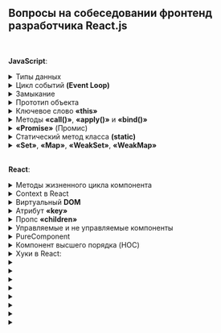 ## Вопросы на собеседовании фронтенд разработчика React.js

<br/>

**JavaScript**:

<details>
<summary>Типы данных</summary>
<br/>
<ul>
<details>
<summary>Примитивные</summary>
<ul>
<li><b>«string»</b>: строки текста, например, "Hello, world!".</li>
<li><b>«number»</b>: числовые значения, как целые, так и дробные, например, 42 или 3.14.</li>
<li><b>«boolean»</b>: логические значения true или false.</li>
<li><b>«null»</b>: специальное значение, которое представляет отсутствие какого-либо значения.</li>
<li><b>«undefined»</b>: значение переменной, которая была объявлена, но не была инициализирована.</li>
<li><b>«symbol»</b>: уникальный и неизменяемый идентификатор, используется для создания уникальных ключей объектов.</li>
<li><b>«bigint»</b>: тип данных для представления целых чисел произвольной длины, например, 9007199254740991n.</li>
<br/>
</ul>
</details>
<details>
<summary>Объектные</summary>
<ul>
<li><b>«object»</b>: коллекция свойств и методов, которая может включать объекты, массивы, функции и другие структуры данных.</li>
</ul>
</details>
</ul>
</details>
<details>
<summary>Цикл событий <b>(Event Loop)</b></summary>
<p><b>Event Loop</b> управляет выполнением кода, обработкой событий и выполнением асинхронных операций в JavaScript. Он следит за тем, чтобы задачи в очереди были выполнены после завершения текущего стека вызовов. Если в очереди есть задачи (например, асинхронные функции или обработчики событий), Event Loop добавляет их в стек вызовов для выполнения.</p>
</details>
<details>
<summary>Замыкание</summary>
<p>Замыкание возникает, когда функция запоминает переменные из своего лексического окружения, даже если она вызывается за пределами этой области видимости. Это позволяет функции получить доступ к переменным, которые существовали в момент её создания, что делает замыкания мощным инструментом для работы с состоянием и конфигурацией.</p>
</details>
<details>
<summary>Прототип объекта</summary>
<p>В JavaScript объекты могут наследовать свойства и методы от других объектов через прототипы. Если объект не имеет искомого свойства или метода, JavaScript будет искать его в прототипе этого объекта. Это механизм, позволяющий использовать наследование и переиспользование кода.</p>
</details>
<details>
<summary>Ключевое слово <b>«this»</b></summary>
<p><b>«this»</b> ссылается на текущий контекст выполнения функции. Контекст может меняться в зависимости от того, как была вызвана функция. Например, в методе объекта this будет ссылаться на объект, а в функции, вызванной в глобальной области, this будет ссылаться на глобальный объект (в браузере — на window).</p>
</details>
<details>
<summary>Методы <b>«call()»</b>, <b>«apply()»</b> и <b>«bind()»</b></summary>
<p>Эти методы используются для управления контекстом this в функциях:</p>
<ul>
<li><b>«call()»</b>: вызывает функцию с указанным контекстом this и передает аргументы по одному.</li>
<li><b>«apply()»</b>: аналогичен call(), но аргументы передаются в виде массива.</li>
<li><b>«bind()»</b>: возвращает новую функцию с фиксированным значением this, которую можно вызвать позже.</li>
</ul>
</details>
<details>
<summary><b>«Promise»</b> (Промис)</summary>
<p>Промисы позволяют работать с асинхронными операциями в JavaScript, избегая вложенности колбэков. Промис может быть в одном из трёх состояний:</p>
<ul>
<li><b>«pending»</b> (ожидание) — начальное состояние.</li>
<li><b>«fulfilled»</b> (выполнен) — операция завершена успешно.</li>
<li><b>«rejected»</b> (отклонён) — операция завершена с ошибкой.</li>
</ul>
</details>
<details>
<summary>Статический метод класса <b>(static)</b></summary>
<p>Методы, помеченные как static, могут быть вызваны непосредственно на классе, а не на его экземплярах. Они обычно используются для создания утилитарных функций, связанных с классом, но не с конкретным экземпляром.</p>
</details>
<details>
<summary><b>«Set»</b>, <b>«Map»</b>, <b>«WeakSet»</b>, <b>«WeakMap»</b></summary>
<ul>
<li><b>«Set»</b>: структура данных для хранения уникальных значений. Множество не допускает повторяющихся элементов.</li>
<li><b>«Map»</b>: структура данных, позволяющая хранить пары ключ-значение, где ключи могут быть любого типа.</li>
<li><b>«WeakSet»</b>: похож на Set, но хранит только объекты и позволяет сборщику мусора удалять неиспользуемые объекты.</li>
<li><b>«WeakMap»</b>: аналогичен Map, но ключами могут быть только объекты, и ссылки на них не предотвращают сборку мусора.</li>
</ul>
</details>
<br/>

**React**:
<details>
<summary>Методы жизненного цикла компонента</summary>
<p>Классовые компоненты в React имеют методы, которые позволяют выполнять код на разных этапах жизненного цикла компонента:</p>
<ul>
<li><b>«componentDidMount»</b>: вызывается после того, как компонент был вставлен в DOM.</li>
<li><b>«componentDidUpdate»</b>: вызывается после обновления компонента.</li>
<li><b>«componentWillUnmount»</b>: вызывается перед удалением компонента из DOM.</li>
</ul>
</details>
<details>
<summary>Context в React</summary>
<p>Context предоставляет способ передавать данные (например, тему, язык) через дерево компонентов без необходимости передавать пропсы вручную на каждом уровне.</p>
</details>
<details>
<summary>Виртуальный <b>DOM</b></summary>
<p>Виртуальный <b>DOM</b> — это легковесное представление реального DOM. При изменении состояния компонента React сначала обновляет виртуальный DOM, затем вычисляет минимальные изменения и применяет их в реальном DOM, что позволяет избежать лишних обновлений и повышает производительность.</p>
</details>
<details>
<summary>Атрибут <b>«key»</b></summary>
<p><b>«key»</b> используется для уникальной идентификации элементов в списке. Это помогает React эффективно обновлять интерфейс, зная, какие элементы были изменены, добавлены или удалены.</p>
</details>
<details>
<summary>Пропc <b>«children»</b></summary>
<p><b>«children»</b> — это специальный пропс, который позволяет передавать вложенные элементы внутрь компонента. Используется, когда нужно отобразить произвольное количество дочерних элементов внутри компонента.</p>
</details>
<details>
<summary>Управляемые и не управляемые компоненты</summary>
<ul>
<li>Управляемые компоненты имеют свое состояние, контролируемое через React state, и изменение состояния компонента приводит к его перерисовке.</li>
<li>Не управляемые компоненты управляют своим состоянием самостоятельно, часто с использованием рефов для доступа к DOM-элементам напрямую.</li>
</ul>
</details>
<details>
<summary>PureComponent</summary>
<p>PureComponent — это компонент, который автоматически выполняет поверхностное сравнение пропсов и состояния для оптимизации производительности, предотвращая ненужные перерисовки.</p>
</details>
<details>
<summary>Компонент высшего порядка (HOC)</summary>
<p>HOC — это функция, которая принимает компонент и возвращает новый компонент с добавленным функционалом. Это шаблон для повторного использования кода в компонентах.</p>
</details>
<details>
<summary>Хуки в React:</summary>
<details>
<summary>useState</summary>
<ul>
<li><b>Назначение</b>: Управление состоянием в функциональных компонентах.</li>
<li><b>Принцип работы</b>: Возвращает массив из двух элементов: текущего состояния и функции для его обновления. При вызове функции обновления состояние обновляется, и компонент перерисовывается.</li>
</ul>
</details>
<details>
<summary>useEffect</summary>
<ul>
<li><b>Назначение</b>: Выполнение побочных эффектов, таких как запросы к API, изменение заголовков документа, установка подписок и др.</li>
<li><b>Принцип работы</b>: Принимает функцию эффекта и массив зависимостей. Эффект выполняется после рендера компонента и при изменении зависимостей. Также можно вернуть функцию очистки, которая выполнится перед следующим эффектом или при размонтировании компонента.</li>
</ul>
</details>
<details>
<summary>useContext</summary>
<ul>
<li><b>Назначение</b>: Доступ к значению контекста, созданного с помощью React.createContext.</li>
<li><b>Принцип работы</b>: Позволяет компоненту подписываться на изменения контекста и получать его значение, не передавая его через пропсы.</li>
</ul>
</details>
<details>
<summary>useReducer</summary>
<ul>
<li><b>Назначение</b>: Управление состоянием с использованием редюсера, что полезно для более сложной логики состояния.</li>
<li><b>Принцип работы</b>: Принимает редюсер (функцию для обработки действий) и начальное состояние. Возвращает текущее состояние и функцию dispatch, которая отправляет действия для обновления состояния.</li>
</ul>
</details>
<details>
<summary>useMemo</summary>
<ul>
<li><b>Назначение</b>: Оптимизация производительности путем кэширования вычисленных значений.</li>
<li><b>Принцип работы</b>: Принимает функцию, вычисляющую значение, и массив зависимостей. Возвращает кэшированное значение, если зависимости не изменились, что предотвращает повторные вычисления.</li>
</ul>
</details>
<details>
<summary>useCallback</summary>
<ul>
<li><b>Назначение</b>: Оптимизация производительности путем кэширования функций.</li>
<li><b>Принцип работы</b>: Принимает функцию и массив зависимостей. Возвращает кэшированную функцию, которая пересоздается только при изменении зависимостей. Это помогает избежать ненужных рендеров дочерних компонентов, которые зависят от этой функции.</li>
</ul>
</details>
<details>
<summary>useRef</summary>
<ul>
<li><b>Назначение</b>: Сохранение мутабельных значений и доступ к DOM-элементам.</li>
<li><b>Принцип работы</b>: Возвращает объект с текущим свойством (current). Этот объект сохраняется между рендерами и может использоваться для хранения любых значений или ссылок на DOM-элементы.</li>
</ul>
</details>
<details>
<summary>useImperativeHandle</summary>
<ul>
<li><b>Назначение</b>: Настройка значений, возвращаемых ref, для родительских компонентов.</li>
<li><b>Принцип работы</b>: Используется совместно с forwardRef. Позволяет настраивать и контролировать, что именно будет доступно родительским компонентам через ref.</li>
</ul>
</details>
</details>

<details>
<summary></summary>
</details>

<details>
<summary></summary>
</details>

<details>
<summary></summary>
</details>

<details>
<summary></summary>
</details>

<details>
<summary></summary>
</details>

<details>
<summary></summary>
</details>

<details>
<summary></summary>
</details>

<details>
<summary></summary>
</details>

